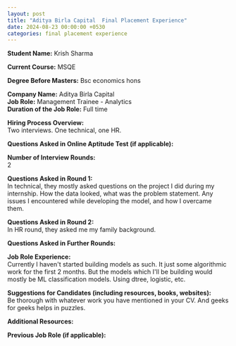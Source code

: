 ```yaml
---
layout: post
title: "Aditya Birla Capital  Final Placement Experience"
date: 2024-08-23 00:00:00 +0530
categories: final placement experience
---
```


**Student Name:** Krish Sharma   

**Current Course:** MSQE  

**Degree Before Masters:** Bsc economics hons  

**Company Name:** Aditya Birla Capital   
**Job Role:** Management Trainee - Analytics  
**Duration of the Job Role:** Full time  

**Hiring Process Overview:**  
Two interviews. One technical, one HR. 

**Questions Asked in Online Aptitude Test (if applicable):**  


**Number of Interview Rounds:**  
2

**Questions Asked in Round 1:**  
In technical, they mostly asked questions on the project I did during my internship. How the data looked, what was the problem statement. Any issues I encountered while developing the model, and how I overcame them. 

**Questions Asked in Round 2:**  
In HR round, they asked me my family background.

**Questions Asked in Further Rounds:**  


**Job Role Experience:**  
Currently I haven't started building models as such. It just some algorithmic work for the first 2 months. But the models which I'll be building would mostly be ML classification models. Using dtree, logistic, etc. 

**Suggestions for Candidates (including resources, books, websites):**  
Be thorough with whatever work you have mentioned in your CV. And geeks for geeks helps in puzzles.

**Additional Resources:**  


**Previous Job Role (if applicable):**  

